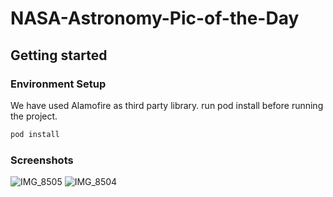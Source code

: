 # NASA-Astronomy-Pic-of-the-Day

## Getting started

### Environment Setup
We have used Alamofire as third party library.
run pod install before running the project.
```sh
pod install
```
### Screenshots
![IMG_8505](https://user-images.githubusercontent.com/90749589/183306060-8e172e06-e5fd-4f25-9c72-996eb5d074e0.jpg)
![IMG_8504](https://user-images.githubusercontent.com/90749589/183306068-48b35df2-1c5c-4466-94b3-931434e7dee0.jpg)
